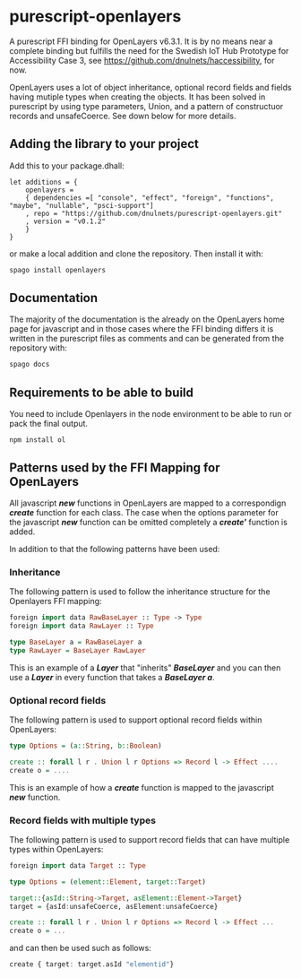 # purescript-openlayers
A purescript FFI binding for OpenLayers v6.3.1. It is by no means near a complete binding but fulfills the need for the Swedish IoT Hub Prototype for Accessibility Case 3, see https://github.com/dnulnets/haccessibility, for now.

OpenLayers uses a lot of object inheritance, optional record fields and fields having mutiple types when creating the objects. It has been solved in purescript by using type parameters, Union, and a pattern of constructuor records and unsafeCoerce. See down below for more details.

## Adding the library to your project

Add this to your package.dhall:

```dhall
let additions = {
    openlayers =
    { dependencies =[ "console", "effect", "foreign", "functions", "maybe", "nullable", "psci-support"]
    , repo = "https://github.com/dnulnets/purescript-openlayers.git"
    , version = "v0.1.2"
    }
}
```

or make a local addition and clone the repository. Then install it with:


```sh
spago install openlayers
```

## Documentation

The majority of the documentation is the already on the OpenLayers home page for javascript and
in those cases where the FFI binding differs it is written in the purescript files as comments
and can be generated from the repository with:

```sh
spago docs
```

## Requirements to be able to build

You need to include Openlayers in the node environment to be able to run or pack the final output.


```
npm install ol
```

## Patterns used by the FFI Mapping for OpenLayers 
All javascript ***new*** functions in OpenLayers are mapped to a correspondign ***create*** function for each class. The case when the options parameter for the javascript ***new*** function can be omitted completely a ***create'*** function is added.

In addition to that the following patterns have been used:
### Inheritance
The following pattern is used to follow the inheritance structure for the Openlayers FFI mapping:

```purescript
foreign import data RawBaseLayer :: Type -> Type
foreign import data RawLayer :: Type

type BaseLayer a = RawBaseLayer a
type RawLayer = BaseLayer RawLayer
```

This is an example of a ***Layer*** that "inherits" ***BaseLayer*** and you can then use a ***Layer*** in every function that takes a ***BaseLayer a***.

### Optional record fields
The following pattern is used to support optional record fields within OpenLayers:

```purescript
type Options = (a::String, b::Boolean)

create :: forall l r . Union l r Options => Record l -> Effect ....
create o = ....
```

This is an example of how a ***create*** function is mapped to the javascript ***new*** function.

### Record fields with multiple types
The following pattern is used to support record fields that can have multiple types within OpenLayers:

```purescript
foreign import data Target :: Type

type Options = (element::Element, target::Target)

target::{asId::String->Target, asElement::Element->Target}
target = {asId:unsafeCoerce, asElement:unsafeCoerce}

create :: forall l r . Union l r Options => Record l -> Effect ...
create o = ...
```

and can then be used such as follows:

```purescript
create { target: target.asId "elementid"}
```
